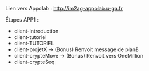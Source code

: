 
Lien vers Appolab : http://im2ag-appolab.u-ga.fr

Étapes APP1 :

 - client-introduction
 - client-tutoriel
 - client-TUTORIEL
 - client-projetX       -> (Bonus) Renvoit message de planB
 - client-crypteMove    -> (Bonus) Renvoit vers OneMillion
 - client-crypteSeq

